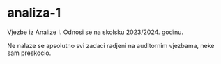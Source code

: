 # analiza-1
Vjezbe iz Analize I. Odnosi se na skolsku 2023/2024. godinu.

Ne nalaze se apsolutno svi zadaci radjeni na auditornim vjezbama, neke sam preskocio.
